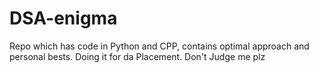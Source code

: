 # DSA-enigma
Repo which has code in Python and CPP, contains optimal approach and personal bests. Doing it for da Placement. Don't Judge me plz
